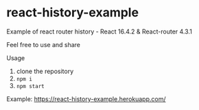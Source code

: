 # react-history-example
Example of react router history - React 16.4.2 & React-router 4.3.1

Feel free to use and share

Usage
1. clone the repository
2. `npm i`
3. `npm start`

Example:
https://react-history-example.herokuapp.com/